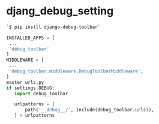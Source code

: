 # djang_debug_setting

```bash
`$ pip instll django-debug-toolbar`
```



```python 
INSTALLED_APPS = [
 ...
 'debug_toolbar'
]
MIDDLEWARE = [
 ...
 'debug_toolbar.middleware.DebugToolbarMiddleware',
]
master urls.py
if settings.DEBUG:
   import debug_toolbar

   urlpatterns = [
       path('__debug__/', include(debug_toolbar.urls)),
   ] + urlpatterns
```

